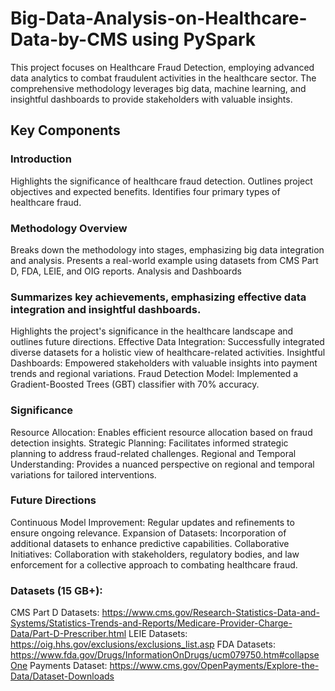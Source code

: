 # Big-Data-Analysis-on-Healthcare-Data-by-CMS using PySpark
This project focuses on Healthcare Fraud Detection, employing advanced data analytics to combat fraudulent activities in the healthcare sector. The comprehensive methodology leverages big data, machine learning, and insightful dashboards to provide stakeholders with valuable insights.

## Key Components
### Introduction
Highlights the significance of healthcare fraud detection.
Outlines project objectives and expected benefits.
Identifies four primary types of healthcare fraud.

### Methodology Overview
Breaks down the methodology into stages, emphasizing big data integration and analysis.
Presents a real-world example using datasets from CMS Part D, FDA, LEIE, and OIG reports.
Analysis and Dashboards

### Summarizes key achievements, emphasizing effective data integration and insightful dashboards.
Highlights the project's significance in the healthcare landscape and outlines future directions.
Effective Data Integration: Successfully integrated diverse datasets for a holistic view of healthcare-related activities.
Insightful Dashboards: Empowered stakeholders with valuable insights into payment trends and regional variations.
Fraud Detection Model: Implemented a Gradient-Boosted Trees (GBT) classifier with 70% accuracy.

### Significance
Resource Allocation: Enables efficient resource allocation based on fraud detection insights.
Strategic Planning: Facilitates informed strategic planning to address fraud-related challenges.
Regional and Temporal Understanding: Provides a nuanced perspective on regional and temporal variations for tailored interventions.

### Future Directions
Continuous Model Improvement: Regular updates and refinements to ensure ongoing relevance.
Expansion of Datasets: Incorporation of additional datasets to enhance predictive capabilities.
Collaborative Initiatives: Collaboration with stakeholders, regulatory bodies, and law enforcement for a collective approach to combating healthcare fraud.

### Datasets (15 GB+):
CMS Part D Datasets: https://www.cms.gov/Research-Statistics-Data-and-Systems/Statistics-Trends-and-Reports/Medicare-Provider-Charge-Data/Part-D-Prescriber.html 
LEIE Datasets: https://oig.hhs.gov/exclusions/exclusions_list.asp 
FDA Datasets: https://www.fda.gov/Drugs/InformationOnDrugs/ucm079750.htm#collapseOne 
Payments Dataset: https://www.cms.gov/OpenPayments/Explore-the-Data/Dataset-Downloads
